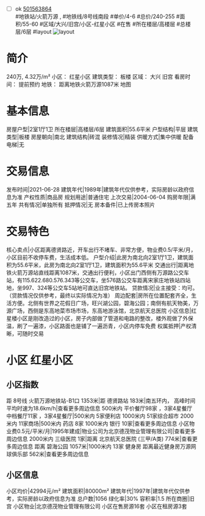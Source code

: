 - [ ] ok [501563864](https://bj.5i5j.com/ershoufang/501563864.html)  
 #地铁站/火箭万源 ,  #地铁线/8号线南段
#单价/4-6 #总价/240-255 #面积/55-60   #区域/大兴/旧宫/小区-红星小区 #在售 #所在楼层/高楼层 #总楼层/6层 #layout 
![layout](http://image2a.5i5j.com/bdir/layout/b183f2c1188e44dca830a942450121b7.jpg_P5.jpg) 
# 简介 
 240万,  4.32万/m² 
小区： 红星小区
建筑类型： 板楼
区域： 大兴 旧宫
看房时间： 提前预约
地铁： 距离地铁火箭万源1087米 地图
# 基本信息 
 房屋户型|2室1厅1卫
所在楼层|高楼层/6层
建筑面积|55.6平米
户型结构|平层
建筑类型|板楼
房屋朝向|南北
建筑结构|砖混
装修情况|精装
供暖方式|集中供暖
配备电梯|无
# 交易信息 
 发布时间|2021-06-28
建筑年代|1989年|建筑年代仅供参考，实际房龄以政府信息为准
产权性质|商品房
规划用途|普通住宅
上次交易|2004-06-04
购房年限|满五年
共有情况|单独所有
抵押情况|无
房本备件|已上传房本照片
# 交易特色 
 核心卖点|小区距离德贤路近，开车出行不堵车、非常方便，物业费0.5/平米/月，小区目前不收停车费，生活成本低。
户型介绍|此房为南北向2室1厅1卫，建筑面积为55.6平米，此房为南北向2室1厅1卫，建筑面积为55.6平米
交通出行|距离地铁火箭万源站直线距离1087米，交通出行便利，小区出门西侧有万源路公交车站，有115.622.680.576.343等公交车，坐576路公交车距离宋家庄地铁站四站地，坐997、324等公交车5站地可直达旧宫地铁站。
贷款情况|业主接受：均可。（贷款情况仅供参考，最终以实际情况为准）
周边配套|房所在位置配套齐全，生活方便。北侧有世界之花假日广场，旺兴湖公园，碧海公园；南侧有航天物美，万源广场，西侧是东高地菜市场市场，东高地游泳馆，北京航天总医院
小区信息|红星楼小区是刚改造过的小区，房子内部做了管道和电路的整改，楼外观做了外保温，刷了一遍漆，小区路面也是铺了一遍沥青，小区内停车免费
权属抵押|产权清晰，可随时交易
# 小区 红星小区
## 小区指数 
 距 8号线 火箭万源地铁站-B1口 1353米|距 德贤路站 183米|南五环内， 高峰时间平均时速为18.6km/h|查看更多周边信息
500米内 平价餐厅98家 ，3家4星餐厅
中档餐厅11家 ，3家4星餐厅|500米内 5家便利店
1000米内 51家综合超市
2000米内 11家商场|500米内 药店 8家
1000米内 银行 10家|查看更多周边信息
小区物业费0.5元/平米/月|1995年建成|物业公司为北京德茂物业管理有限公司|查看更多周边信息
2000米内 三级医院 1家|距离 北京航天总医院 (三甲/A类) 774米|查看更多周边信息
距离 碧海公园 1057米|1000米内 13家 健身房
距离最近健身房万源网球俱乐部 562米|查看更多周边信息
## 小区信息 
 小区均价|42994元/m²
建筑面积|80000m²
建筑年代|1997年|建筑年代仅供参考，实际房龄以政府信息为准
总户数|1056
绿化率|30%
容积率|1.5
所在商圈|旧宫
小区物业|北京德茂物业管理有限公司
小区在售房源16套
小区在租房源3套
